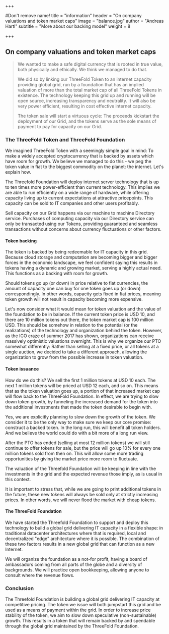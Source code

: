 +++

#Don't remove name!
title = "information"
header = "On company valuations and token market caps"
image = "balance.jpg"
author = "Andreas Hartl"
subtitle = "More about our backing model"
weight = 8

+++

On company valuations and token market caps
---
> We wanted to make a safe digital currency that is rooted in true value, both physically and ethically. We think we managed to do that.
> 
> We did so by linking our ThreeFold Token to an internet capacity providing global grid, run by a foundation that has an implied valuation of more than the total market cap of all ThreeFold Tokens in existence. The technology keeping this grid up and running will be open source, increasing transparency and neutrality. It will also be very power efficient, resulting in cost effective internet capacity.
> 
> The token sale will start a virtuous cycle: The proceeds kickstart the deployment of our Grid, and the tokens serve as the sole means of payment to pay for capacity on our Grid.

### The ThreeFold Token and ThreeFold Foundation

We imagined ThreeFold Token with a seemingly simple goal in mind: To make a widely accepted cryptocurrency that is backed by assets which have room for growth. We believe we managed to do this - we peg the token value in fiat to the biggest commodity on the planet: the internet. Let's explain how.

The Threefold Foundation will deploy internet server technology that is up to ten times more power-efficient than current technology. This implies we are able to run efficiently on a wide range of hardware, while offering capacity living up to current expectations at attractive pricepoints. This capacity can be sold to IT companies and other users profitably.

Sell capacity on our Grid happens via our machine to machine Directory service. Purchases of computing capacity via our Directory service can only be transacted using our Tokens, providing guaranteed and seamless transactions without concerns about currency fluctuations or other factors. 


#### Token backing

The token is backed by being redeemable for IT capacity in this grid. Because cloud storage and computation are becoming bigger and bigger forces in the economic landscape, we feel confident saying this results in tokens having a dynamic and growing market, serving a highly actual need. This functions as a backing with room for growth.

Should tokens go up (or down) in price relative to fiat currencies, the amount of capacity one can buy for one token goes up (or down) correspondingly. In other words, capacity gets fixed in fiat prices, meaning token growth will not result in capacity becoming more expensive.

Let's now consider what it would mean for token valuation and the value of the foundation to be in balance. If the current token price is USD 10, and there are 10 million tokens out there, the token market cap is 100 million USD. This should be somehow in relation to the potential (or the realizations) of the technology and organization behind the token. However, as the ICO craze of summer 2017 has shown, organizations can receive massively optimistic valuations overnight. This is why we organize our PTO somewhat differently: Rather than selling at a fixed price, or all tokens at a single auction, we decided to take a different approach, allowing the organization to grow from the possible increase in token valuation.


#### Token issuance

How do we do this? We sell the first 1 million tokens at USD 10 each. The next 1 million tokens will be priced at USD 12 each, and so on. This means that as the token valuation goes up, a portion of that increased market cap will flow back to the ThreeFold Foundation. In effect, we are trying to slow down token growth, by funneling the increased demand for the token into the additional investments that made the token desirable to begin with.

Yes, we are explicitly planning to slow down the growth of the token. We consider it to be the only way to make sure we keep our core promise: construct a backed token. In the long run, this will benefit all token holders. And we believe the world could do with a bit more of a long run view.

After the PTO has ended (selling at most 12 million tokens) we will still continue to offer tokens for sale, but the price will go up 10% for every one million tokens sold from then on. This will allow some more trading opportunities by giving the market price more room to fluctuate.

The valuation of the Threefold Foundation will be keeping in line with the investments in the grid and the expected revenue those imply, as is usual in this context.

It is important to stress that, while we are going to print additional tokens in the future, these new tokens will always be sold only at strictly increasing prices. In other words, we will never flood the market with cheap tokens.

#### The ThreeFold Foundation

We have started the Threefold Foundation to support and deploy this technology to build a global grid delivering IT capacity in a flexible shape: in traditional datacenter architectures where that is required, local and decentralized "edge" architecture where it is possible. The combination of these two factors results in a new global grid that can function as a new Internet.

We will organize the foundation as a not-for profit, having a board of ambassadors coming from all parts of the globe and a diversity of backgrounds. We will practice open bookkeeping, allowing anyone to consult where the revenue flows.


### Conclusion

The Threefold Foundation is building a global grid delivering IT capacity at competitive pricing. The token we issue will both jumpstart this grid and be used as a means of payment within the grid. In order to increase price stability of the token, we aim to slow down speculative (non-sustainable) growth. This results in a token that will remain backed by and spendable through the global grid maintained by the ThreeFold Foundation.
